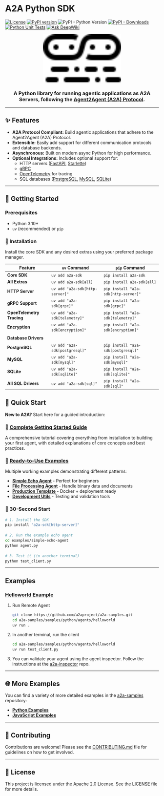 # A2A Python SDK

[![License](https://img.shields.io/badge/License-Apache_2.0-blue.svg)](LICENSE)
[![PyPI version](https://img.shields.io/pypi/v/a2a-sdk)](https://pypi.org/project/a2a-sdk/)
![PyPI - Python Version](https://img.shields.io/pypi/pyversions/a2a-sdk)
[![PyPI - Downloads](https://img.shields.io/pypi/dw/a2a-sdk)](https://pypistats.org/packages/a2a-sdk)
[![Python Unit Tests](https://github.com/a2aproject/a2a-python/actions/workflows/unit-tests.yml/badge.svg)](https://github.com/a2aproject/a2a-python/actions/workflows/unit-tests.yml)
[![Ask DeepWiki](https://deepwiki.com/badge.svg)](https://deepwiki.com/a2aproject/a2a-python)

<!-- markdownlint-disable no-inline-html -->

<div align="center">
   <img src="https://raw.githubusercontent.com/a2aproject/A2A/refs/heads/main/docs/assets/a2a-logo-black.svg" width="256" alt="A2A Logo"/>
   <h3>
      A Python library for running agentic applications as A2A Servers, following the <a href="https://a2a-protocol.org">Agent2Agent (A2A) Protocol</a>.
   </h3>
</div>

<!-- markdownlint-enable no-inline-html -->

---

## ✨ Features

- **A2A Protocol Compliant:** Build agentic applications that adhere to the Agent2Agent (A2A) Protocol.
- **Extensible:** Easily add support for different communication protocols and database backends.
- **Asynchronous:** Built on modern async Python for high performance.
- **Optional Integrations:** Includes optional support for:
  - HTTP servers ([FastAPI](https://fastapi.tiangolo.com/), [Starlette](https://www.starlette.io/))
  - [gRPC](https://grpc.io/)
  - [OpenTelemetry](https://opentelemetry.io/) for tracing
  - SQL databases ([PostgreSQL](https://www.postgresql.org/), [MySQL](https://www.mysql.com/), [SQLite](https://sqlite.org/))

---

## 🚀 Getting Started

### Prerequisites

- Python 3.10+
- `uv` (recommended) or `pip`

### 🔧 Installation

Install the core SDK and any desired extras using your preferred package manager.

| Feature                  | `uv` Command                               | `pip` Command                                |
| ------------------------ | ------------------------------------------ | -------------------------------------------- |
| **Core SDK**             | `uv add a2a-sdk`                           | `pip install a2a-sdk`                        |
| **All Extras**           | `uv add a2a-sdk[all]`                      | `pip install a2a-sdk[all]`                   |
| **HTTP Server**          | `uv add "a2a-sdk[http-server]"`            | `pip install "a2a-sdk[http-server]"`         |
| **gRPC Support**         | `uv add "a2a-sdk[grpc]"`                   | `pip install "a2a-sdk[grpc]"`                |
| **OpenTelemetry Tracing**| `uv add "a2a-sdk[telemetry]"`              | `pip install "a2a-sdk[telemetry]"`           |
| **Encryption**           | `uv add "a2a-sdk[encryption]"`             | `pip install "a2a-sdk[encryption]"`          |
|                          |                                            |                                              |
| **Database Drivers**     |                                            |                                              |
| **PostgreSQL**           | `uv add "a2a-sdk[postgresql]"`             | `pip install "a2a-sdk[postgresql]"`          |
| **MySQL**                | `uv add "a2a-sdk[mysql]"`                  | `pip install "a2a-sdk[mysql]"`               |
| **SQLite**               | `uv add "a2a-sdk[sqlite]"`                 | `pip install "a2a-sdk[sqlite]"`              |
| **All SQL Drivers**      | `uv add "a2a-sdk[sql]"`                    | `pip install "a2a-sdk[sql]"`                 |

## 🏁 Quick Start

**New to A2A?** Start here for a guided introduction:

### 📖 [Complete Getting Started Guide](GETTING_STARTED.md)
A comprehensive tutorial covering everything from installation to building your first agent, with detailed explanations of core concepts and best practices.

### 🎯 [Ready-to-Use Examples](examples/)
Multiple working examples demonstrating different patterns:

- **[Simple Echo Agent](examples/simple-echo-agent/)** - Perfect for beginners
- **[File Processing Agent](examples/file-processor/)** - Handle binary data and documents  
- **[Production Template](examples/production-template/)** - Docker + deployment ready
- **[Development Utils](examples/utils/)** - Testing and validation tools

### 🚀 30-Second Start

```bash
# 1. Install the SDK
pip install "a2a-sdk[http-server]"

# 2. Run the example echo agent
cd examples/simple-echo-agent
python agent.py

# 3. Test it (in another terminal)
python test_client.py
```

---

## Examples

### [Helloworld Example](https://github.com/a2aproject/a2a-samples/tree/main/samples/python/agents/helloworld)

1. Run Remote Agent

   ```bash
   git clone https://github.com/a2aproject/a2a-samples.git
   cd a2a-samples/samples/python/agents/helloworld
   uv run .
   ```

2. In another terminal, run the client

   ```bash
   cd a2a-samples/samples/python/agents/helloworld
   uv run test_client.py
   ```

3. You can validate your agent using the agent inspector. Follow the instructions at the [a2a-inspector](https://github.com/a2aproject/a2a-inspector) repo.

---

## 🌐 More Examples

You can find a variety of more detailed examples in the [a2a-samples](https://github.com/a2aproject/a2a-samples) repository:

- **[Python Examples](https://github.com/a2aproject/a2a-samples/tree/main/samples/python)**
- **[JavaScript Examples](https://github.com/a2aproject/a2a-samples/tree/main/samples/js)**

---

## 🤝 Contributing

Contributions are welcome! Please see the [CONTRIBUTING.md](CONTRIBUTING.md) file for guidelines on how to get involved.

---

## 📄 License

This project is licensed under the Apache 2.0 License. See the [LICENSE](LICENSE) file for more details.
